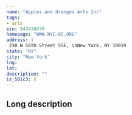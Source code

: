 ```yaml
---
name: "Apples and Oranges Arts Inc"
tags:
- arts
ein: 943438070
homepage: "WWW.NYC-OC.ORG"
address: |
 230 W 56th Street 55E, \nNew York, NY 10019
state: "NY"
city: "New York"
lng: 
lat: 
description: ""
is_501c3: X
---
```


## Long description


